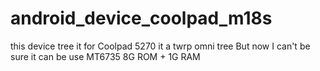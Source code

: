 # android_device_coolpad_m18s
this device tree it for Coolpad 5270 
it a twrp omni tree
But now I can't be sure it can be use
MT6735 8G ROM + 1G RAM

